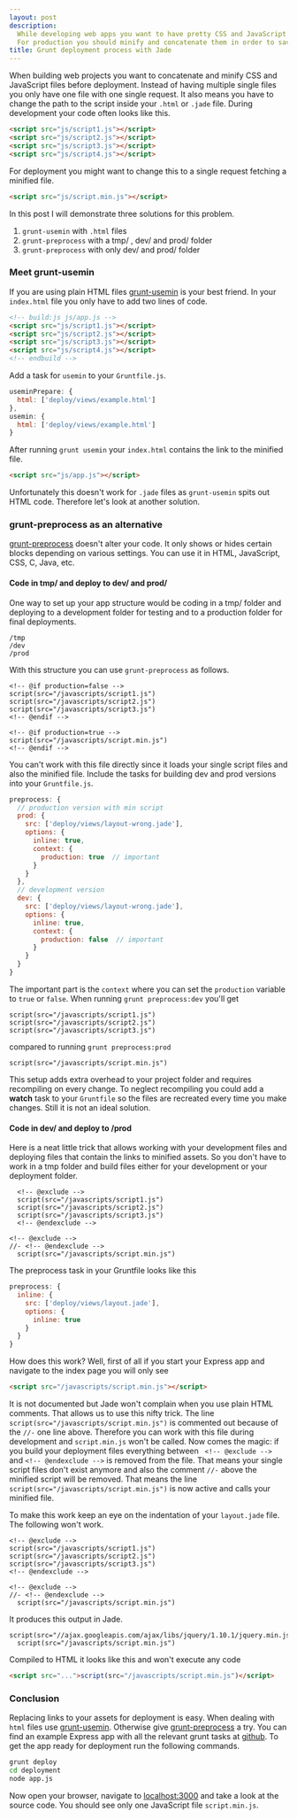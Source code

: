 ```yaml
---
layout: post
description:
  While developing web apps you want to have pretty CSS and JavaScript files for debugging.
  For production you should minify and concatenate them in order to save bandwidth.
title: Grunt deployment process with Jade
---
```


When building web projects you want to concatenate and minify CSS and JavaScript files
before deployment. Instead of having multiple single files you only
have one file with one single request. It also means you have to change the path to the script inside
your `.html` or `.jade` file. During development your code often looks like this.

```html
<script src="js/script1.js"></script>
<script src="js/script2.js"></script>
<script src="js/script3.js"></script>
<script src="js/script4.js"></script>
```

For deployment you might want to change this to a single request fetching a minified file.

```html
<script src="js/script.min.js"></script>
```

In this post I will demonstrate three solutions for this problem.

1. `grunt-usemin` with `.html` files
2. `grunt-preprocess` with a tmp/ , dev/ and prod/ folder
3. `grunt-preprocess` with only dev/ and prod/ folder

### Meet grunt-usemin

If you are using plain HTML files [grunt-usemin](https://github.com/yeoman/grunt-usemin) is your best friend. In your `index.html` file
you only have to add two lines of code.

```html
<!-- build:js js/app.js -->
<script src="js/script1.js"></script>
<script src="js/script2.js"></script>
<script src="js/script3.js"></script>
<script src="js/script4.js"></script>
<!-- endbuild -->
```

Add a task for `usemin` to your `Gruntfile.js`.

```js
useminPrepare: {
  html: ['deploy/views/example.html']
},
usemin: {
  html: ['deploy/views/example.html']
}
```

After running `grunt usemin` your `index.html` contains the link to the minified file.

```html
<script src="js/app.js"></script>
```

Unfortunately this doesn't work for `.jade` files as `grunt-usemin` spits out HTML code. Therefore
let's look at another solution.

### grunt-preprocess as an alternative

[grunt-preprocess](https://github.com/onehealth/grunt-preprocess) doesn't alter your code. It only shows or hides certain blocks depending
on various settings. You can use it in HTML, JavaScript, CSS, C, Java, etc.

#### Code in tmp/ and deploy to dev/ and prod/

One way to set up your app structure would be coding in a tmp/ folder and deploying to a development folder for testing and
to a production folder for final deployments.

```
/tmp
/dev
/prod
```

With this structure you can use `grunt-preprocess` as follows.

```
<!-- @if production=false -->
script(src="/javascripts/script1.js")
script(src="/javascripts/script2.js")
script(src="/javascripts/script3.js")
<!-- @endif -->

<!-- @if production=true -->
script(src="/javascripts/script.min.js")
<!-- @endif -->
```

You can't work with this file directly since it loads your single script files and also the minified file. Include 
the tasks for building dev and prod versions into your `Gruntfile.js`.

```js
preprocess: {
  // production version with min script
  prod: {
    src: ['deploy/views/layout-wrong.jade'],
    options: {
      inline: true,
      context: {
        production: true  // important
      }
    }
  },
  // development version
  dev: {
    src: ['deploy/views/layout-wrong.jade'],
    options: {
      inline: true,
      context: {
        production: false  // important
      }
    }
  }
}
```

The important part is the `context` where you can set the `production` variable to `true` or `false`.
When running `grunt preprocess:dev` you'll get

```
script(src="/javascripts/script1.js")
script(src="/javascripts/script2.js")
script(src="/javascripts/script3.js")
```

compared to running `grunt preprocess:prod`

```
script(src="/javascripts/script.min.js")
```

This setup adds extra overhead to your project folder and requires recompiling on every change. To neglect recompiling
you could add a **watch** task to your `Gruntfile` so the files are recreated every time you make changes. Still it is not an ideal 
solution.

#### Code in dev/ and deploy to /prod

Here is a neat little trick that allows working with your development files and deploying
files that contain the links to minified assets. So you don't have to work in a tmp folder and
build files either for your development or your deployment folder.

```
  <!-- @exclude -->
  script(src="/javascripts/script1.js")
  script(src="/javascripts/script2.js")
  script(src="/javascripts/script3.js")
  <!-- @endexclude -->

<!-- @exclude -->
//- <!-- @endexclude -->
  script(src="/javascripts/script.min.js")
```

The preprocess task in your Gruntfile looks like this

```js
preprocess: {
  inline: {
    src: ['deploy/views/layout.jade'],
    options: {
      inline: true
    }
  }
}
```

How does this work? Well, first of all if you start your Express app and navigate to the index page 
you will only see

```html
<script src="/javascripts/script.min.js"></script>
```

It is not documented but Jade won't complain when you use plain HTML comments. That allows us to use this
nifty trick. The line `script(src="/javascripts/script.min.js")` is commented out because of the `//-` one line
above. Therefore you can work with this file during development and `script.min.js` won't be called. 
Now comes the magic: if you build your deployment files everything between ` <!-- @exclude -->` and
`<!-- @endexclude -->` is removed from the file. That means your single script files don't exist anymore
and also the comment `//-` above the minified script will be removed. That means the line `script(src="/javascripts/script.min.js")`
is now active and calls your minified file.

To make this work keep an eye on the indentation of your `layout.jade` file. The following won't work.

```
<!-- @exclude -->
script(src="/javascripts/script1.js")
script(src="/javascripts/script2.js")
script(src="/javascripts/script3.js")
<!-- @endexclude -->

<!-- @exclude -->
//- <!-- @endexclude -->
  script(src="/javascripts/script.min.js")
```

It produces this output in Jade.

```jade
script(src="//ajax.googleapis.com/ajax/libs/jquery/1.10.1/jquery.min.js")
  script(src="/javascripts/script.min.js")
```

Compiled to HTML it looks like this and won't execute any code

```html
<script src="...">script(src="/javascripts/script.min.js")</script>
```

### Conclusion

Replacing links to your assets for deployment is easy. When dealing with `html` files 
use [grunt-usemin](https://github.com/yeoman/grunt-usemin). Otherwise give [grunt-preprocess](https://github.com/onehealth/grunt-preprocess) a try. You can find an example Express
app with all the relevant grunt tasks at [github](https://github.com/zeMirco/grunt-jade-preprocess). To get the app ready for deployment run the following
commands.

```bash
grunt deploy
cd deployment
node app.js
```

Now open your browser, navigate to [localhost:3000](http://localhost:3000) and take a look at
the source code. You should see only one JavaScript file `script.min.js`.